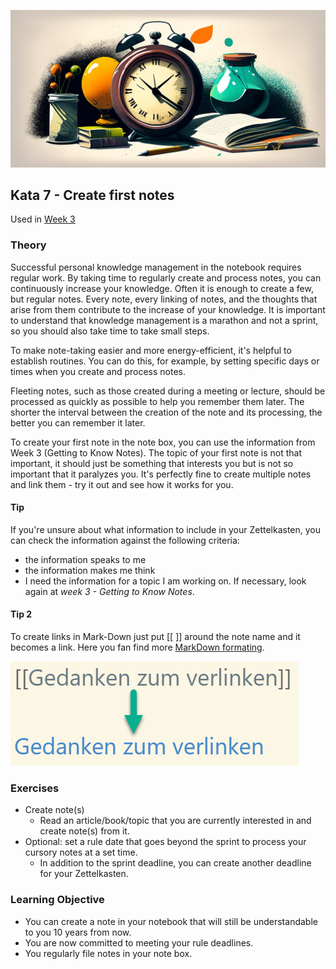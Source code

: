 ![fleeting Notes](images/woche4.png)

## Kata 7 - Create first notes

Used in [Week 3](2-1-Woche-3.md)

### Theory

Successful personal knowledge management in the notebook requires regular work. By taking time to regularly create and process notes, you can continuously increase your knowledge. Often it is enough to create a few, but regular notes. Every note, every linking of notes, and the thoughts that arise from them contribute to the increase of your knowledge. It is important to understand that knowledge management is a marathon and not a sprint, so you should also take time to take small steps.

To make note-taking easier and more energy-efficient, it's helpful to establish routines. You can do this, for example, by setting specific days or times when you create and process notes.

Fleeting notes, such as those created during a meeting or lecture, should be processed as quickly as possible to help you remember them later. The shorter the interval between the creation of the note and its processing, the better you can remember it later.

To create your first note in the note box, you can use the information from Week 3 (Getting to Know Notes). The topic of your first note is not that important, it should just be something that interests you but is not so important that it paralyzes you. It's perfectly fine to create multiple notes and link them - try it out and see how it works for you.


#### Tip
If you're unsure about what information to include in your Zettelkasten, you can check the information against the following criteria:
- the information speaks to me
- the information makes me think
- I need the information for a topic I am working on.
If necessary, look again at _week 3 - Getting to Know Notes_.

#### Tip 2
To create links in Mark-Down just put \[\[ \]\] around the note name and it becomes a link. Here you fan find more [MarkDown formating](3-0-1-was-ist-markdown.md).

![Create links](images/links-erstellen.png)


### Exercises
- Create note(s)
	- Read an article/book/topic that you are currently interested in and create note(s) from it.
- Optional: set a rule date that goes beyond the sprint to process your cursory notes at a set time.
	- In addition to the sprint deadline, you can create another deadline for your Zettelkasten.



### Learning Objective
- You can create a note in your notebook that will still be understandable to you 10 years from now.
- You are now committed to meeting your rule deadlines.
- You regularly file notes in your note box.

